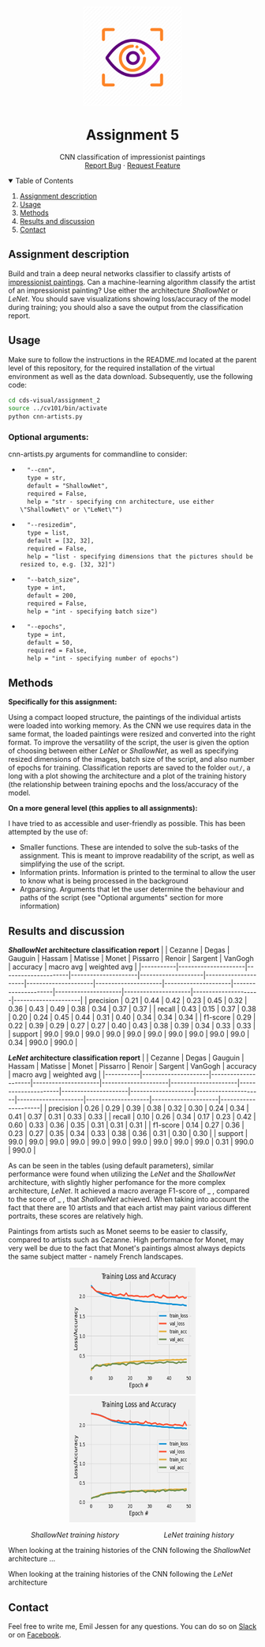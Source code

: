 <!-- PROJECT LOGO -->
<br />
<p align="center">
  <a href="https://github.com/emiltj/cds-visual-exam">
    <img src="../README_images/vis_logo.png" alt="Logo" width="200" height="200">
  </a>
  <h1 align="center">Assignment 5</h1>

  <p align="center">
    CNN classification of impressionist paintings
    <br />
    <a href="https://github.com/emiltj/cds-visual-exam/issues">Report Bug</a>
    ·
    <a href="https://github.com/emiltj/cds-visual-exam/issues">Request Feature</a>
  </p>
</p>

<!-- TABLE OF CONTENTS -->
<details open="open">
  <summary>Table of Contents</summary>
  <ol>
    <li><a href="#assignment-description">Assignment description</a></li>
    <li><a href="#usage">Usage</a></li>
    <li><a href="#methods">Methods</a></li>
    <li><a href="#results-and-discussion">Results and discussion</a></li>
    <li><a href="#contact">Contact</a></li>
  </ol>
</details>

<!-- ASSIGNMENT DESCRIPTION -->
## Assignment description

Build and train a deep neural networks classifier to classify artists of [impressionist paintings](https://www.kaggle.com/delayedkarma/impressionist-classifier-data). Can a machine-learning algorithm classify the artist of an impressionist painting? Use either the architecture _ShallowNet_ or _LeNet_.
You should save visualizations showing loss/accuracy of the model during training; you should also a save the output from the classification report.


<!-- USAGE -->
## Usage

Make sure to follow the instructions in the README.md located at the parent level of this repository, for the required installation of the virtual environment as well as the data download.
Subsequently, use the following code:

```bash
cd cds-visual/assignment_2
source ../cv101/bin/activate
python cnn-artists.py
```

### Optional arguments:

cnn-artists.py arguments for commandline to consider:
-       "--cnn", 
        type = str,
        default = "ShallowNet",
        required = False,
        help = "str - specifying cnn architecture, use either \"ShallowNet\" or \"LeNet\"")
-       "--resizedim",
        type = list, 
        default = [32, 32],
        required = False,
        help = "list - specifying dimensions that the pictures should be resized to, e.g. [32, 32]")
-       "--batch_size",
        type = int, 
        default = 200,
        required = False,
        help = "int - specifying batch size")
-       "--epochs",
        type = int, 
        default = 50,
        required = False,
        help = "int - specifying number of epochs")

<!-- METHODS -->
## Methods

**Specifically for this assignment:**

Using a compact looped structure, the paintings of the individual artists were loaded into working memory. As the CNN we use requires data in the same format, the loaded paintings were resized and converted into the right format. To improve the versatility of the script, the user is given the option of choosing between either _LeNet_ or _ShallowNet_, as well as specifying resized dimensions of the images, batch size of the script, and also number of epochs for training. Classification reports are saved to the folder ```out/```, a long with a plot showing the architecture and a plot of the training history (the relationship between training epochs and the loss/accuracy of the model.

**On a more general level (this applies to all assignments):**

I have tried to as accessible and user-friendly as possible. This has been attempted by the use of:
- Smaller functions. These are intended to solve the sub-tasks of the assignment. This is meant to improve readability of the script, as well as simplifying the use of the script.
- Information prints. Information is printed to the terminal to allow the user to know what is being processed in the background
- Argparsing. Arguments that let the user determine the behaviour and paths of the script (see "Optional arguments" section for more information)


<!-- RESULTS AND DISCUSSION -->
## Results and discussion
**_ShallowNet_ architecture classification report**
|           | Cezanne             | Degas               | Gauguin             | Hassam             | Matisse             | Monet               | Pissarro            | Renoir              | Sargent             | VanGogh             | accuracy            | macro avg           | weighted avg        | 
|-----------|---------------------|---------------------|---------------------|--------------------|---------------------|---------------------|---------------------|---------------------|---------------------|---------------------|---------------------|---------------------|---------------------| 
| precision | 0.21  | 0.44  | 0.42 | 0.23 | 0.45 | 0.32  | 0.36  | 0.43 | 0.49 | 0.38 | 0.34 | 0.37 | 0.37 | 
| recall    | 0.43 | 0.15 | 0.37 | 0.38 | 0.20 | 0.24 | 0.45 | 0.44  | 0.31 | 0.40 | 0.34 | 0.34  | 0.34 | 
| f1-score  | 0.29 | 0.22  | 0.39 | 0.29 | 0.27  | 0.27 | 0.40 | 0.43 | 0.38 | 0.39  | 0.34 | 0.33 | 0.33 | 
| support   | 99.0                | 99.0                | 99.0                | 99.0               | 99.0                | 99.0                | 99.0                | 99.0                | 99.0                | 99.0                | 0.34 | 990.0               | 990.0               | 

**_LeNet_ architecture classification report**
|           | Cezanne             | Degas               | Gauguin             | Hassam              | Matisse             | Monet               | Pissarro            | Renoir             | Sargent             | VanGogh             | accuracy           | macro avg           | weighted avg        | 
|-----------|---------------------|---------------------|---------------------|---------------------|---------------------|---------------------|---------------------|--------------------|---------------------|---------------------|--------------------|---------------------|---------------------| 
| precision | 0.26  | 0.29 | 0.39 | 0.38 | 0.32 | 0.30   | 0.24 | 0.34            | 0.41  | 0.37  | 0.31 | 0.33 | 0.33 | 
| recall    | 0.10 | 0.26 | 0.34  | 0.17  | 0.23 | 0.42 | 0.60  | 0.33 | 0.36 | 0.35 | 0.31 | 0.31  | 0.31  | 
| f1-score  | 0.14 | 0.27  | 0.36  | 0.23 | 0.27 | 0.35 | 0.34   | 0.33 | 0.38  | 0.36  | 0.31 | 0.30  | 0.30  | 
| support   | 99.0                | 99.0                | 99.0                | 99.0                | 99.0                | 99.0                | 99.0                | 99.0               | 99.0                | 99.0                | 0.31 | 990.0               | 990.0               | 

As can be seen in the tables (using default parameters), similar performance were found when utilizing the _LeNet_ and the _ShallowNet_ architecture, with slightly higher perfomance for the more complex architecture, _LeNet_. It achieved a macro average F1-score of _ , compared to the score of _ , that _ShallowNet_ achieved. When taking into account the fact that there are 10 artists and that each artist may paint various different portraits, these scores are relatively high.

Paintings from artists such as Monet seems to be easier to classify, compared to artists such as Cezanne. High performance for Monet, may very well be due to the fact that Monet's paintings almost always depicts the same subject matter - namely French landscapes. 

<p align="center"><a href="https://github.com/emiltj/cds-visual-exam/blob/main/assignment_5/out/ShallowNet_training_history.png"><img src="./out/ShallowNet_training_history.png" alt="Logo" width="256" height="256"></a>   <a href="https://github.com/emiltj/cds-visual-exam/blob/main/assignment_5/out/LeNet_training_history.png"><img src="./out/LeNet_training_history.png" alt="Logo" width="256" height="256"></a></p>
<p align="center"><em>ShallowNet training history &nbsp; &nbsp; &nbsp; &nbsp; &nbsp; &nbsp; &nbsp; &nbsp; &nbsp; &nbsp; &nbsp; LeNet training history</em><p/>

When looking at the training histories of the CNN following the _ShallowNet_ architecture ...

When looking at the training histories of the CNN following the _LeNet_ architecture



<!-- CONTACT -->
## Contact

Feel free to write me, Emil Jessen for any questions.
You can do so on [Slack](https://app.slack.com/client/T01908QBS9X/D01A1LFRDE0) or on [Facebook](https://www.facebook.com/emil.t.jessen/).
